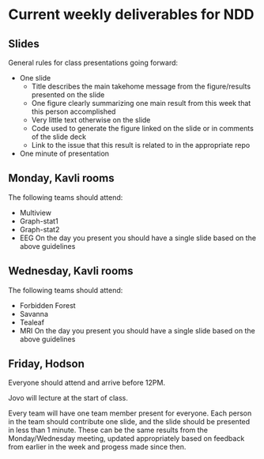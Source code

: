 # Current weekly deliverables for NDD

## Slides
General rules for class presentations going forward:
- One slide
  - Title describes the main takehome message from the figure/results presented on the slide 
  - One figure clearly summarizing one main result from this week that this person accomplished 
  - Very little text otherwise on the slide 
  - Code used to generate the figure linked on the slide or in comments of the slide deck
  - Link to the issue that this result is related to in the appropriate repo 
- One minute of presentation

## Monday, Kavli rooms
The following teams should attend: 
 - Multiview
 - Graph-stat1
 - Graph-stat2
 - EEG
On the day you present you should have a single slide based on the above guidelines
 
## Wednesday, Kavli rooms
The following teams should attend: 
 - Forbidden Forest
 - Savanna
 - Tealeaf
 - MRI
On the day you present you should have a single slide based on the above guidelines
 
 ## Friday, Hodson
 Everyone should attend and arrive before 12PM. 
 
 Jovo will lecture at the start of class. 
 
 Every team will have one team member present for everyone. Each person in the team should contribute one slide, and the 
 slide should be presented in less than 1 minute. These can be the same results from the Monday/Wednesday meeting, updated
 appropriately based on feedback from earlier in the week and progess made since then. 
